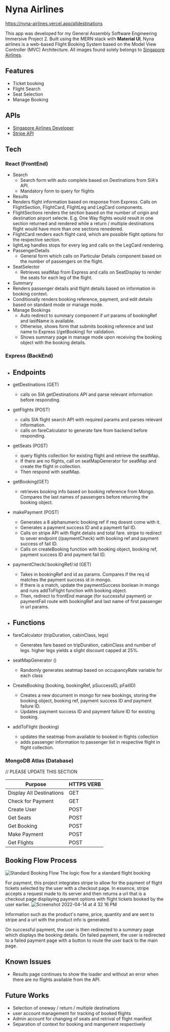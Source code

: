 # Nyna Airlines
https://nyna-airlines.vercel.app/alldestinations

This app was developed for my General Assembly Software Engineering Immersive Project 2. Built using the MERN stack with **Material UI**, Nyna airlines is a web-based Flight Booking System based on the Model View Controller (MVC) Architecture. All images found solely belongs to [Singapore Airlines](https://www.singaporeair.com).

## Features

- Ticket booking
- Flight Search
- Seat Selection
- Manage Booking

## APIs

- [Singapore Airlines Developer](https://developer.singaporeair.com/)
- [Stripe API](https://stripe.com/docs/api)

## Tech

### React (FrontEnd)

- Search
  - Search form with auto complete based on Destinations from SIA's API.
  - Mandatory form to query for flights
- Results
- Renders flight information based on response from Express. Calls on FlightSection, FlightCard, FlightLeg and LegCard components.
- FlightSections renders the section based on the number of origin and destination airport selecte. E.g. One Way flights would result in one section returned and rendered while a return / multiple destinations flight would have more than one sections renedered.
- FlightCard renders each flight card, which are possible flight options for the respective section.
- lightLeg handles stops for every leg and calls on the LegCard rendering.
- PassengerDetails
  - General form which calls on Particular Details component based on the number of passengers on the flight.
- SeatSelector
  - Retrieves seatMap from Express and calls on SeatDisplay to render the seats for each leg of the flight.
- Summary
- Renders passenger details and flight details based on information in booking context.
- Conditionally renders booking reference, payment, and edit details based on standard mode or manage mode.
- Manage Bookings
  - Auto redirect to summary component if url params of bookingRef and lastName is available.
  - Otherwise, shows form that submits booking reference and last name to Express (/getBooking) for validation.
  - Shows summary page in manage mode upon receiving the booking object with the booking details.

### Express (BackEnd)

- ## Endpoints

- getDestinations (GET)

  - calls on SIA getDestinations API and parse relevant information before responding.

- getFlights (POST)

  - calls SIA flight search API with required params and parses relevant information.
  - calls on fareCalculator to generate fare from backend before responding.

- getSeats (POST)

  - query flights collection for existing flight and retrieve the seatMap.
  - If there are no flights, call on seatMapGenerator for seatMap and create the flight in collection.
  - Then respond with seatMap.

- getBooking(GET)

  - retrieves booking info based on booking reference from Mongo. Compares the last names of passengers before returning the booking object.

- makePayment (POST)

  - Generates a 8 alphanumeric booking ref if req doesnt come with it.
  - Generates a payment success ID and a payment fail ID.
  - Calls on stripe API with flight details and total fare. stripe to redirect to sever endpoint (/paymentCheck) with booking ref and payment success of fail ID.
  - Calls on createBooking function with booking object, booking ref, payment success ID and payment fail ID.

- paymentCheck/:bookingRef/:id (GET)

  - Takes in bookingRef and id as params. Compares if the req id matches the payment success id in mongo.
  - If there is a match, update the paymentSuccess boolean in mongo and runs addToFlight function with booking object.
  - Then, redirect to frontEnd manage (for successful payment) or paymentFail route with bookingRef and last name of first passenger in url params.

- ## Functions

- fareCalculator (tripDuration, cabinClass, legs)

  - Generates fare based on tripDuration, cabinClass and number of legs. higher legs yields a slight discount capped at 25%.

- seatMapGenerator ()

  - Randomly generates seatmap based on occupancyRate variable for each class

- CreateBooking (booking, bookingRef, pSuccessID, pFailID)

  - Creates a new document in mongo for new bookings, storing the booking object, booking ref, payment success ID and payment failure ID.
  - Updates payment success ID and payment failure ID for existing booking.

- addToFlight (booking)
  - updates the seatmap from available to booked in flights collection
  - adds passenger information to passenger list in respective flight in flight collection.

### MongoDB Atlas (Database)

// PLEASE UPDATE THIS SECTION

| Purpose                  | HTTPS VERB |
| ------------------------ | ---------- |
| Display All Destinations | GET        |
| Check for Payment        | GET        |
| Create User              | POST       |
| Get Seats                | POST       |
| Get Booking              | POST       |
| Make Payment             | POST       |
| Get Flights              | POST       |

## Booking Flow Process

![Standard Booking Flow](/Media/StandardBooking.png)
The logic flow for a standard flight booking

For payment, this project integrates stripe to allow for the payment of flight tickets selected by the user with a checkout page. In essence, stripe accepts a request made to its server and then returns a url that is a checkout page displaying payment options with flight tickets booked by the user earlier.
![Screenshot 2022-04-14 at 4 32 16 PM](/Media/stripe1.png)

Information such as the product's name, price, quantity and are sent to stripe and a url with the product info is generated.

On successful payment, the user is then redirected to a summary page which displays the booking details.
On failed payment, the user is redirected to a failed payment page with a button to route the user back to the main page.


## Known Issues

- Results page continues to show the loader and without an error when there are no flights available from the API.

## Future Works

- Selection of oneway / return / multiple destinations
- user account management for tracking of booked flights
- Admin account for changing of seats and retrival of flight manifest
- Separation of context for booking and mangement respectively
